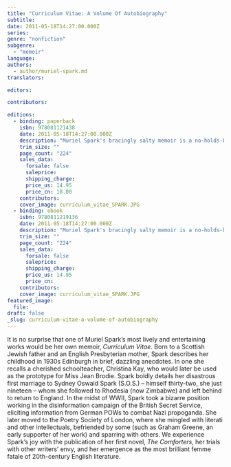 ```yaml
---
title: "Curriculum Vitae: A Volume Of Autobiography"
subtitle:
date: 2011-05-18T14:27:00.000Z
series:
genre: "nonfiction"
subgenre:
  - "memoir"
language:
authors:
  - author/muriel-spark.md
translators:

editors:

contributors:

editions:
  - binding: paperback
    isbn: 978081121438
    date: 2011-05-18T14:27:00.000Z
    description: "Muriel Spark's bracingly salty memoir is a no-holds-barred trip through an extraordinary writer's life. "
    trim_size: ""
    page_count: "224"
    sales_data:
      forsale: false
      saleprice:
      shipping_charge:
      price_us: 14.95
      price_cn: 18.00
    contributors:
    cover_image: curriculum_vitae_SPARK.JPG
  - binding: ebook
    isbn: 9780811219136
    date: 2011-05-18T14:27:00.000Z
    description: "Muriel Spark's bracingly salty memoir is a no-holds-barred trip through an extraordinary writer's life. "
    trim_size: ""
    page_count: "224"
    sales_data:
      forsale: false
      saleprice:
      shipping_charge:
      price_us: 14.95
      price_cn:
    contributors:
    cover_image: curriculum_vitae_SPARK.JPG
featured_image:
  file:
draft: false
_slug: curriculum-vitae-a-volume-of-autobiography
---
```


It is no surprise that one of Muriel Spark’s most lively and entertaining works would be her own memoir, _Curriculum Vitae_. Born to a Scottish Jewish father and an English Presbyterian mother, Spark describes her childhood in 1930s Edinburgh in brief, dazzling anecdotes. In one she recalls a cherished schoolteacher, Christina Kay, who would later be used as the prototype for Miss Jean Brodie. Spark boldly details her disastrous first marriage to Sydney Oswald Spark (S.O.S.) – himself thirty-two, she just nineteen – whom she followed to Rhodesia (now Zimbabwe) and left behind to return to England. In the midst of WWII, Spark took a bizarre position working in the disinformation campaign of the British Secret Service, eliciting information from German POWs to combat Nazi propoganda. She later moved to the Poetry Society of London, where she mingled with literati and other intellectuals, befriended by some (such as Graham Greene, an early supporter of her work) and sparring with others. We experience Spark’s joy with the publication of her first novel, _The Comforters_, her trials with other writers’ envy, and her emergence as the most brilliant femme fatale of 20th-century English literature.

